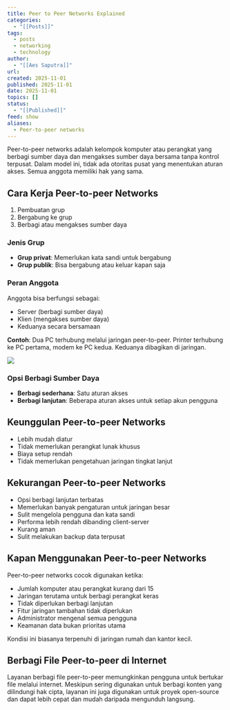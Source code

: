 ```yaml
---
title: Peer to Peer Networks Explained
categories:
  - "[[Posts]]"
tags:
  - posts
  - networking
  - technology
author:
  - "[[Aes Saputra]]"
url:
created: 2025-11-01
published: 2025-11-01
date: 2025-11-01
topics: []
status:
  - "[[Published]]"
feed: show
aliases:
  - Peer-to-peer networks
---
```

Peer-to-peer networks adalah kelompok komputer atau perangkat yang berbagi sumber daya dan mengakses sumber daya bersama tanpa kontrol terpusat. Dalam model ini, tidak ada otoritas pusat yang menentukan aturan akses. Semua anggota memiliki hak yang sama.

## Cara Kerja Peer-to-peer Networks

1. Pembuatan grup
2. Bergabung ke grup
3. Berbagi atau mengakses sumber daya

### Jenis Grup

- **Grup privat**: Memerlukan kata sandi untuk bergabung
- **Grup publik**: Bisa bergabung atau keluar kapan saja

### Peran Anggota

Anggota bisa berfungsi sebagai:

- Server (berbagi sumber daya)
- Klien (mengakses sumber daya)
- Keduanya secara bersamaan

**Contoh**: Dua PC terhubung melalui jaringan peer-to-peer. Printer terhubung ke PC pertama, modem ke PC kedua. Keduanya dibagikan di jaringan.

![](https://www.computernetworkingnotes.com/wp-content/uploads/networking-tutorials/images/nt24-01-peer-to-peer-client-server.png)

### Opsi Berbagi Sumber Daya

- **Berbagi sederhana**: Satu aturan akses
- **Berbagi lanjutan**: Beberapa aturan akses untuk setiap akun pengguna

## Keunggulan Peer-to-peer Networks

- Lebih mudah diatur
- Tidak memerlukan perangkat lunak khusus
- Biaya setup rendah
- Tidak memerlukan pengetahuan jaringan tingkat lanjut

## Kekurangan Peer-to-peer Networks

- Opsi berbagi lanjutan terbatas
- Memerlukan banyak pengaturan untuk jaringan besar
- Sulit mengelola pengguna dan kata sandi
- Performa lebih rendah dibanding client-server
- Kurang aman
- Sulit melakukan backup data terpusat

## Kapan Menggunakan Peer-to-peer Networks

Peer-to-peer networks cocok digunakan ketika:

- Jumlah komputer atau perangkat kurang dari 15
- Jaringan terutama untuk berbagi perangkat keras
- Tidak diperlukan berbagi lanjutan
- Fitur jaringan tambahan tidak diperlukan
- Administrator mengenal semua pengguna
- Keamanan data bukan prioritas utama

Kondisi ini biasanya terpenuhi di jaringan rumah dan kantor kecil.

## Berbagi File Peer-to-peer di Internet

Layanan berbagi file peer-to-peer memungkinkan pengguna untuk bertukar file melalui internet. Meskipun sering digunakan untuk berbagi konten yang dilindungi hak cipta, layanan ini juga digunakan untuk proyek open-source dan dapat lebih cepat dan mudah daripada mengunduh langsung.